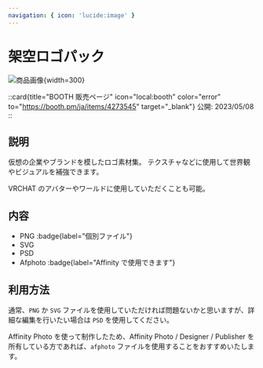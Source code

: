 ```yaml
---
navigation: { icon: 'lucide:image' }
---
```


# 架空ロゴパック

![商品画像](/graphics/item_fictitious_logo_pack.png){width=300}

::card{title="BOOTH 販売ページ" icon="local:booth" color="error" to="https://booth.pm/ja/items/4273545" target="\_blank"}
公開: 2023/05/08
::

## 説明

仮想の企業やブランドを模したロゴ素材集。
テクスチャなどに使用して世界観やビジュアルを補強できます。

VRCHAT のアバターやワールドに使用していただくことも可能。

## 内容

- PNG :badge{label="個別ファイル"}
- SVG
- PSD
- Afphoto :badge{label="Affinity で使用できます"}

## 利用方法

通常、`PNG` か `SVG` ファイルを使用していただければ問題ないかと思いますが、詳細な編集を行いたい場合は `PSD` を使用してください。

Affinity Photo を使って制作したため、Affinity Photo / Designer / Publisher を所有している方であれば、`afphoto` ファイルを使用することをおすすめいたします。
